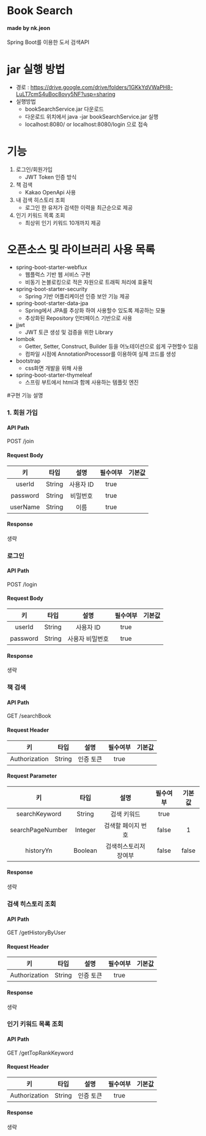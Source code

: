 # Book Search 
#### made by nk.jeon
Spring Boot를 이용한 도서 검색API

# jar 실행 방법
- 경로 : https://drive.google.com/drive/folders/1GKkYdVWaPH8-LuLT7cmS4uBoc8ovy5NF?usp=sharing
- 실행방법
    - bookSearchService.jar 다운로드 
    - 다운로드 위치에서 java -jar bookSearchService.jar 실행
    - localhost:8080/ or localhost:8080/login 으로 접속  

# 기능
1. 로그인/회원가입
    - JWT Token 인증 방식
2. 책 검색
    - Kakao OpenApi 사용
3. 내 검색 히스토리 조회
    - 로그인 한 유저가 검색한 이력을 최근순으로 제공
4. 인기 키워드 목록 조회
    - 최상위 인기 키워드 10개까지 제공

# 오픈소스 및 라이브러리 사용 목록
- spring-boot-starter-webflux
    - 웹플럭스 기반 웹 서비스 구현 
    - 비동기 논블로킹으로 적은 자원으로 트래픽 처리에 효율적
- spring-boot-starter-security
    - Spring 기반 어플리케이션 인증 보안 기능 제공
- spring-boot-starter-data-jpa
    - Spring에서 JPA를 추상화 하여 사용할수 있도록 제공하는 모듈
    - 추상화된 Repository 인터페이스 기반으로 사용
- jjwt
    - JWT 토큰 생성 및 검증을 위한 Library
- lombok
    - Getter, Setter, Construct, Builder 등을 어노테이션으로 쉽게 구현할수 있음
    - 컴파일 시점에 AnnotationProcessor를 이용하여 실제 코드를 생성
- bootstrap
    - css화면 개발을 위해 사용
- spring-boot-starter-thymeleaf
    - 스프링 부트에서 html과 함께 사용하는 템플릿 엔진


#구현 기능 설명

### 1. 회원 가입

#### API Path
POST /join

#### Request Body
|     키    |  타입  |     설명    | 필수여부 | 기본값 |
|:---------:|:------:|:-----------:|:--------:|:------:|
|   userId  | String |  사용자 ID  |   true   |        |
|  password | String |   비밀번호  |   true   |        |
|  userName | String |     이름    |   true  |        |

#### Response
생략

### 로그인

#### API Path
POST /login

#### Request Body
|    키    |  타입  |       설명      | 필수여부 | 기본값 |
|:--------:|:------:|:---------------:|:--------:|:------:|
|  userId  | String |    사용자 ID    |   true   |        |
| password | String | 사용자 비밀번호 |   true   |        |

#### Response
생략

### 책 검색

#### API Path
GET /searchBook

#### Request Header
|       키      |  타입  |  설명   | 필수여부 | 기본값 |
|:-------------:|:------:|:----------------------------:|:--------:|:------:|
| Authorization | String | 인증 토큰 |   true   |        |

#### Request Parameter
|        키        |   타입   |        설명       | 필수여부 | 기본값 |
|:----------------:|:-------:|:----------------:|:--------:|:------:|
|  searchKeyword   | String  |     검색 키워드    |   true   |        |
| searchPageNumber | Integer | 검색할 페이지 번호  |   false  |    1   |
|     historyYn    | Boolean | 검색히스토리저장여부 |   false  | false  |

#### Response
생략

### 검색 히스토리 조회

#### API Path
GET /getHistoryByUser

#### Request Header
|       키      |  타입  |  설명   | 필수여부 | 기본값 |
|:-------------:|:------:|:----------------------------:|:--------:|:------:|
| Authorization | String | 인증 토큰 |   true   |        |

#### Response
생략

### 인기 키워드 목록 조회

#### API Path
GET /getTopRankKeyword

#### Request Header
|       키      |  타입  |  설명   | 필수여부 | 기본값 |
|:-------------:|:------:|:----------------------------:|:--------:|:------:|
| Authorization | String | 인증 토큰 |   true   |        |

#### Response
생략
